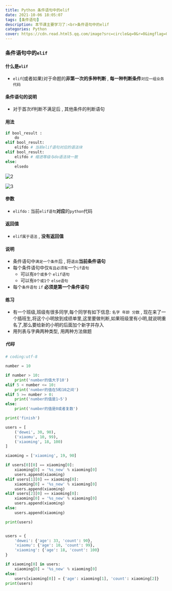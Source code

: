 ```yaml
---
title: Python 条件语句中的elif
date: 2021-10-06 18:05:07
tags: [条件语句]
description: 本节课主要学习了:<br>条件语句中的elif
categories: Python
cover: https://cdn.read.html5.qq.com/image?src=circle&q=0&r=0&imgflag=0&cdn_cache=1800&w=0&h=0&imageUrl=https://learnonly-7.oss-cn-qingdao.aliyuncs.com/2021-10-6/5.jpg
---
```


### 条件语句中的`elif`

#### 什么是`elif`

- `elif`(或者如果)对于命题的**非第一次的多种判断** , **每一种判断条件**`对应一组业务代码`

#### 条件语句的说明

- 对于首次if判断不满足后 , 其他条件的判断语句

#### 用法

```python
if bool_result :
	do
elif bool_result:
	elifdo # 当前elif语句对应的语法块
elif bool_result:
	elifdo # 缩进等级与do语法块一致
else:
	elsedo
```

![2](https://cdn.read.html5.qq.com/image?src=circle&q=0&r=0&imgflag=0&cdn_cache=1800&w=0&h=0&imageUrl=https://learnonly-7.oss-cn-qingdao.aliyuncs.com/2021-10-6/2.jpg)

![3](https://cdn.read.html5.qq.com/image?src=circle&q=0&r=0&imgflag=0&cdn_cache=1800&w=0&h=0&imageUrl=https://learnonly-7.oss-cn-qingdao.aliyuncs.com/2021-10-6/3.png)

#### 参数

- `elifdo` : 当前`elif语句`**对应**的`python`代码

#### 返回值

-  `elif属于语法` , **没有返回值**

#### 说明

- 条件语句中`满足一个条件`后 , 将`退出`**当前条件语句**
- 每个条件语句中仅`有且必须有`一个`if语句` 
  - 可以有`0个或多个`  `elif语句`
  - 可以有`0个或1个` `else语句`
- 每个`条件语句`      `if`  **必须是第一个条件语句**

#### 练习

- 有一个班级,班级有很多同学,每个同学有如下信息: `名字 年龄 分数` , 现在来了一个插班生,将这个小明放到成绩单里,这里要做判断,如果班级里有小明,就说明重名了,那么要给新的小明的后面加个新字并存入
- 用列表与字典两种类型, 用两种方法做题

##### 代码

```python
# coding:utf-8

number = 10

if number > 10:
    print('number的值大于10')
elif 5 < number <= 10:
    print('number的值在5和10之间')
elif 5 >= number > 0:
    print('number的值是1~5')
else:
    print('number的值是0或者复数')

print('finish')

users = [
    ('dewei', 30, 90),
    ('xiaomu', 10, 99),
    ('xiaoming', 18, 100)
]

xiaoming = ['xiaoming', 19, 90]

if users[0][0] == xiaoming[0]:
    xiaoming[0] = '%s_new' % xiaoming[0]
    users.append(xiaoming)
elif users[1][0] == xiaoming[0]:
    xiaoming[0] = '%s_new' % xiaoming[0]
    users.append(xiaoming)
elif users[2][0] == xiaoming[0]:
    xiaoming[0] = '%s_new' % xiaoming[0]
    users.append(xiaoming)
else:
    users.append(xiaoming)

print(users)


users = {
    'dewei': {'age': 33, 'count': 90},
    'xiaomu': {'age': 10, 'count': 99},
    'xiaoming': {'age': 18, 'count': 100}
}

if xiaoming[0] in users:
    xiaoming[0] = '%s_new' % xiaoming[0]
else:
    users[xiaoming[0]] = {'age': xiaoming[1], 'count': xiaoming[2]}
print(users)

```
